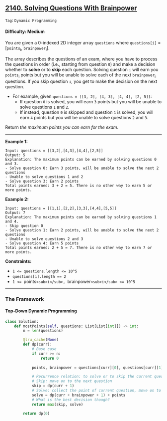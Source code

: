## [2140. Solving Questions With Brainpower](https://leetcode.com/problems/solving-questions-with-brainpower/)

```Tag```: ```Dynamic Programming```

#### Difficulty: Medium

You are given a 0-indexed 2D integer array ```questions``` where ```questions[i]``` = [```points```<sub>i</sub>, ```brainpower```<sub>i</sub>].

The array describes the questions of an exam, where you have to process the questions in order (i.e., starting from question ```0```) and make a decision whether to __solve__ or to __skip__ each question. Solving question ```i``` will earn you ```points```<sub>i</sub> points but you will be unable to solve each of the next ```brainpower```<sub>i</sub> questions. If you skip question ```i```, you get to make the decision on the next question.

- For example, given ```questions = [[3, 2], [4, 3], [4, 4], [2, 5]]```:
  - If question ```0``` is solved, you will earn ```3``` points but you will be unable to solve questions ```1``` and ```2```.
  - If instead, question ```0``` is skipped and question ```1``` is solved, you will earn ```4``` points but you will be unable to solve questions ```2``` and ```3```.

Return _the maximum points you can earn for the exam_.

---

__Example 1:__
```
Input: questions = [[3,2],[4,3],[4,4],[2,5]]
Output: 5
Explanation: The maximum points can be earned by solving questions 0 and 3.
- Solve question 0: Earn 3 points, will be unable to solve the next 2 questions
- Unable to solve questions 1 and 2
- Solve question 3: Earn 2 points
Total points earned: 3 + 2 = 5. There is no other way to earn 5 or more points.
```

__Example 2:__
```
Input: questions = [[1,1],[2,2],[3,3],[4,4],[5,5]]
Output: 7
Explanation: The maximum points can be earned by solving questions 1 and 4.
- Skip question 0
- Solve question 1: Earn 2 points, will be unable to solve the next 2 questions
- Unable to solve questions 2 and 3
- Solve question 4: Earn 5 points
Total points earned: 2 + 5 = 7. There is no other way to earn 7 or more points.
```

__Constraints:__

- ```1 <= questions.length <= 10^5```
- ```questions[i].length == 2```
- ```1 <= ```points```<sub>i</sub>, ```brainpower```<sub>i</sub> <= 10^5```

---

### The Framework

#### Top-Down Dynamic Programming

```Python
class Solution:
    def mostPoints(self, questions: List[List[int]]) -> int:
        n = len(questions)

        @lru_cache(None)
        def dp(curr):
            # Base case
            if curr >= n:
                return 0
            
            points, brainpower = questions[curr][0], questions[curr][1]

            # Recurrence relation: to solve or to skip the current question?
            # Skip: move on to the next question
            skip = dp(curr + 1)
            # Solve: collect the point of current question, move on to the next possible question from brainpower
            solve = dp(curr + brainpower + 1) + points
            # What is the best decision though?
            return max(skip, solve)

        return dp(0)
```
